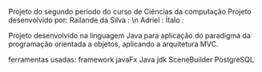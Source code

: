 Projeto do segundo período do curso de Ciências da computação
Projeto desenvolvido por:
    Railande da Silva : \n
    Adriel :
    Ítalo : 

Projeto desenvolvido na linguagem Java para aplicação do paradigma da programação orientada a objetos, aplicando a arquitetura MVC.

ferramentas usadas:
    framework javaFx
    Java jdk
    SceneBuilder
    PostgreSQL
